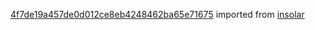 [4f7de19a457de0d012ce8eb4248462ba65e71675](https://github.com/insolar/insolar/commit/4f7de19a457de0d012ce8eb4248462ba65e71675) imported from [insolar](https://github.com/insolar/insolar)

